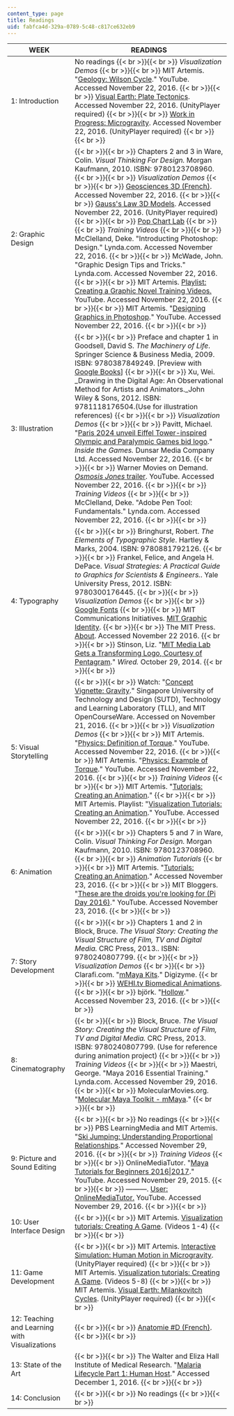 ```yaml
---
content_type: page
title: Readings
uid: fabfca4d-329a-0789-5c48-c817ce632eb9
---
```


| WEEK | READINGS |
| --- | --- |
| 1: Introduction | No readings {{< br >}}{{< br >}} _Visualization Demos_ {{< br >}}{{< br >}} MIT Artemis. "[Geology: Wilson Cycle](https://www.youtube.com/watch?v=I_q3sAcuzIY)." YouTube. Accessed November 22, 2016. {{< br >}}{{< br >}} [Visual Earth: Plate Tectonics](http://web.mit.edu/unity3d/tectonics/). Accessed November 22, 2016. (UnityPlayer required) {{< br >}}{{< br >}} [Work in Progress: Microgravity](http://web.mit.edu/unity3d/workinprogress/microgravity/). Accessed November 22, 2016. (UnityPlayer required) {{< br >}}{{< br >}}  |
| 2: Graphic Design |  {{< br >}}{{< br >}} Chapters 2 and 3 in Ware, Colin. _Visual Thinking For Design._ Morgan Kaufmann, 2010. ISBN: 9780123708960. {{< br >}}{{< br >}} _Visualization Demos_ {{< br >}}{{< br >}} [Geosciences 3D (French)](http://geosciences3d.univ-lyon1.fr/resources.php#DER_CONT). Accessed November 22, 2016. {{< br >}}{{< br >}} [Gauss's Law 3D Models](http://web.mit.edu/unity3d/workinprogress/physics/GaussianModelsWebBuilds/). Accessed November 22, 2016. (UnityPlayer required) {{< br >}}{{< br >}} [Pop Chart Lab](https://www.popchartlab.com/collections/prints-all) {{< br >}}{{< br >}} _Training Videos_ {{< br >}}{{< br >}} McClelland, Deke. "Introducting Photoshop: Design." Lynda.com. Accessed November 22, 2016. {{< br >}}{{< br >}} McWade, John. "Graphic Design Tips and Tricks." Lynda.com. Accessed November 22, 2016. {{< br >}}{{< br >}} MIT Artemis. [Playlist: Creating a Graphic Novel Training Videos.](https://www.youtube.com/playlist?list=PL-F-Rldn3b5R-I86tadjvUgr-oaOmypZQ) YouTube. Accessed November 22, 2016. {{< br >}}{{< br >}} MIT Artemis. "[Designing Graphics in Photoshop](https://youtu.be/XsDak9UrBac?list=PL-F-Rldn3b5RND1HprfLEDI4j1jQ36hVI)." YouTube. Accessed November 22, 2016. {{< br >}}{{< br >}}  |
| 3: Illustration |  {{< br >}}{{< br >}} Preface and chapter 1 in Goodsell, David S. _The Machinery of Life_. Springer Science & Business Media, 2009. ISBN: 9780387849249. \[Preview with [Google Books](https://books.google.com/books?id=0nV-mIqPa5gC&lpg=PP1&pg=PA1#v=onepage&q&f=false)\] {{< br >}}{{< br >}} Xu, Wei. _Drawing in the Digital Age: An Observational Method for Artists and Animators._John Wiley & Sons, 2012. ISBN: 9781118176504.(Use for illustration references) {{< br >}}{{< br >}} _Visualization Demos_ {{< br >}}{{< br >}} Pavitt, Michael. "[Paris 2024 unveil Eiffel Tower-inspired Olympic and Paralympic Games bid logo](http://www.insidethegames.biz/articles/1034171/paris-2024-unveil-eiffel-tower-inspired-olympic-and-paralympic-games-bid-logo)." _Inside the Games._ Dunsar Media Company Ltd. Accessed November 22, 2016. {{< br >}}{{< br >}} Warner Movies on Demand. [_Osmosis Jones_ trailer](https://www.youtube.com/watch?v=tbKlcoss6LA). YouTube. Accessed November 22, 2016. {{< br >}}{{< br >}} _Training Videos_ {{< br >}}{{< br >}} McClelland, Deke. "Adobe Pen Tool: Fundamentals." Lynda.com. Accessed November 22, 2016. {{< br >}}{{< br >}}  |
| 4: Typography |  {{< br >}}{{< br >}} Bringhurst, Robert. _The Elements of Typographic Style_. Hartley & Marks, 2004. ISBN: 9780881792126. {{< br >}}{{< br >}} Frankel, Felice, and Angela H. DePace. _Visual Strategies: A Practical Guide to Graphics for Scientists & Engineers._. Yale University Press, 2012. ISBN: 9780300176445. {{< br >}}{{< br >}} _Visualization Demos_ {{< br >}}{{< br >}} [Google Fonts](https://fonts.google.com) {{< br >}}{{< br >}} MIT Communications Initiatives. [MIT Graphic Identity](http://mit.edu/graphicidentity/). {{< br >}}{{< br >}} The MIT Press. [About](https://mitpress.mit.edu/About). Accessed November 22 2016. {{< br >}}{{< br >}} Stinson, Liz. "[MIT Media Lab Gets a Transforming Logo, Courtesy of Pentagram](https://www.wired.com/2014/10/mit-media-lab-gets-transforming-logo-courtesy-pentagram/)." _Wired._ October 29, 2014. {{< br >}}{{< br >}}  |
| 5: Visual Storytelling |  {{< br >}}{{< br >}} Watch: "[Concept Vignette: Gravity](http://video.mit.edu/watch/concept-vignette-gravity-28733/)." Singapore University of Technology and Design (SUTD), Technology and Learning Laboratory (TLL), and MIT OpenCourseWare. Accessed on November 21, 2016. {{< br >}}{{< br >}} _Visualization Demos_ {{< br >}}{{< br >}} MIT Artemis. "[Physics: Definition of Torque](https://www.youtube.com/watch?v=tQPfzScB9jg)." YouTube. Accessed November 22, 2016. {{< br >}}{{< br >}} MIT Artemis. "[Physics: Example of Torque](https://www.youtube.com/watch?v=cPtH62RtSho)." YouTube. Accessed November 22, 2016. {{< br >}}{{< br >}} _Training Videos_ {{< br >}}{{< br >}} MIT Artemis. "[Tutorials: Creating an Animation](https://www.youtube.com/playlist?list=PL-F-Rldn3b5QDH1Sdnc8Y11_j4Z5EqznD)." {{< br >}}{{< br >}} MIT Artemis. Playlist: "[Visualization Tutorials: Creating an Animation](https://www.youtube.com/playlist?list=PL-F-Rldn3b5QDH1Sdnc8Y11_j4Z5EqznD)." YouTube. Accessed November 22, 2016. {{< br >}}{{< br >}}  |
| 6: Animation |  {{< br >}}{{< br >}} Chapters 5 and 7 in Ware, Colin. _Visual Thinking For Design._ Morgan Kaufmann, 2010. ISBN: 9780123708960. {{< br >}}{{< br >}} _Animation Tutorials_ {{< br >}}{{< br >}} MIT Artemis. "[Tutorials: Creating an Animation](http://mit-artemis.org/resources/visualization-tutorials-creating-animation/)." Accessed November 23, 2016. {{< br >}}{{< br >}} MIT Bloggers. "[These are the droids you're looking for (Pi Day 2016)](https://www.youtube.com/watch?v=wdbLoT0tcm0&feature=youtu.be)." YouTube. Accessed November 23, 2016. {{< br >}}{{< br >}}  |
| 7: Story Development |  {{< br >}}{{< br >}} Chapters 1 and 2 in Block, Bruce. _The Visual Story: Creating the Visual Structure of Film, TV and Digital Media._ CRC Press, 2013.. ISBN: 9780240807799. {{< br >}}{{< br >}} _Visualization Demos_ {{< br >}}{{< br >}} Clarafi.com. "[mMaya Kits](https://clarafi.com/tools/mmaya/)." Digizyme. {{< br >}}{{< br >}} [WEHI.tv Biomedical Animations](http://www.wehi.edu.au/wehi-tv/wehitv). {{< br >}}{{< br >}} björk. "[Hollow](https://www.youtube.com/watch?v=Wa1A0pPc-ik)." Accessed November 23, 2016. {{< br >}}{{< br >}}  |
| 8: Cinematography |  {{< br >}}{{< br >}} Block, Bruce. _The Visual Story: Creating the Visual Structure of Film, TV and Digital Media._ CRC Press, 2013. ISBN: 9780240807799. (Use for reference during animation project) {{< br >}}{{< br >}} _Training Videos_ {{< br >}}{{< br >}} Maestri, George. "Maya 2016 Essential Training." Lynda.com. Accessed November 29, 2016. {{< br >}}{{< br >}} MolecularMovies.org. "[Molecular Maya Toolkit - mMaya](https://clarafi.com/tools/)." {{< br >}}{{< br >}}  |
| 9: Picture and Sound Editing |  {{< br >}}{{< br >}} No readings {{< br >}}{{< br >}} PBS LearningMedia and MIT Artemis. "[Ski Jumping: Understanding Proportional Relationships](http://mass.pbslearningmedia.org/resource/mgbh-math-ee-rpslope/ski-jumping-understanding-proportional-relationships/)." Accessed November 29, 2016. {{< br >}}{{< br >}} _Training Videos_ {{< br >}}{{< br >}} OnlineMediaTutor. "[Maya Tutorials for Beginners 2016&#124;2017](https://www.youtube.com/watch?v=tElsku3aKQI)." YouTube. Accessed November 29, 2015. {{< br >}}{{< br >}} ———. [User: OnlineMediaTutor.](https://www.youtube.com/user/OnlineMediaTutor) YouTube. Accessed November 29, 2016. {{< br >}}{{< br >}}  |
| 10: User Interface Design |  {{< br >}}{{< br >}} MIT Artemis. [Visualization tutorials: Creating A Game](http://mit-artemis.org/resources/visualization-tutorials-creating-a-game/). (Videos 1-4) {{< br >}}{{< br >}}  |
| 11: Game Development |  {{< br >}}{{< br >}} MIT Artemis. [Interactive Simulation: Human Motion in Microgravity](http://web.mit.edu/unity3d/microgravity/). (UnityPlayer required) {{< br >}}{{< br >}} MIT Artemis. [Visualization tutorials: Creating A Game](http://mit-artemis.org/resources/visualization-tutorials-creating-a-game/). (Videos 5-8) {{< br >}}{{< br >}} MIT Artemis. [Visual Earth: Milankovitch Cycles](http://web.mit.edu/unity3d/milankovitch/). (UnityPlayer required) {{< br >}}{{< br >}}  |
| 12: Teaching and Learning with Visualizations |  {{< br >}}{{< br >}} [Anatomie #D (French)](http://anatomie3d.univ-lyon1.fr/). {{< br >}}{{< br >}}  |
| 13: State of the Art |  {{< br >}}{{< br >}} The Walter and Eliza Hall Institute of Medical Research. "[Malaria Lifecycle Part 1: Human Host](http://www.wehi.edu.au/wehi-tv/malaria-lifecycle-part-1-human-host)." Accessed December 1, 2016. {{< br >}}{{< br >}}  |
| 14: Conclusion |  {{< br >}}{{< br >}} No readings {{< br >}}{{< br >}}